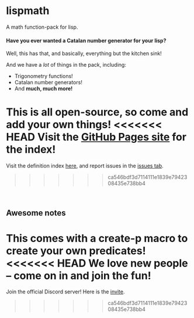 # lispmath
A math function-pack for lisp.

#### Have you ever wanted a Catalan number generator for your lisp?
Well, this has that, and basically, everything but the kitchen sink!

And we have a *lot* of things in the pack, including:
<ul type="">
  <li>Trigonometry functions!</li>
  <li>Catalan number generators!</li>
  <li>And <strong>much, much more!</strong></li>
 </ul>
 
 This is all open-source, so come and add your own things!
<<<<<<< HEAD
 Visit the <a href='https://mohindertalafuse.github.io'>GitHub Pages site</a> for the index!
=======
 Visit the definition index <a href="https://mohindertalafuse.github.io/">here</a>, and report issues in the <a href='https://github.com/mohindertalafuse/lispmath/issues'>issues tab</a>.
>>>>>>> ca546bdf3d7114111e1839e7942308435e738bb4
 
 <br/>
 
 
 ## Awesome notes
This comes with a **create-p** macro to create your own predicates!<br/>
<<<<<<< HEAD
We love new people – come on in and join the fun!
=======
Join the official Discord server! Here is the <a href='https://discord.gg/TrpZXtF'>invite</a>.
>>>>>>> ca546bdf3d7114111e1839e7942308435e738bb4
